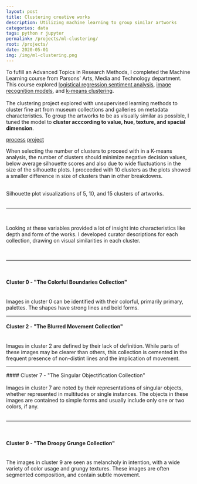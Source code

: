```yaml
---
layout: post
title: Clustering creative works
description: Utilizing machine learning to group similar artworks
categories: data
tags: python r jupyter
permalink: /projects/ml-clustering/
root: /projects/
date: 2020-05-01
img: /img/ml-clustering.png
---
```


To fufill an Advanced Topics in Research Methods, I completed the Machine Learning course from Parsons' Arts, Media and Technology department. This course explored <a href="https://github.com/papermashea/ml-2020/blob/master/jupyter/_firstProject/iteration1/Molloy_readMe.md" target="_blank">logistical regression sentiment analysis</a>, <a href="https://github.com/papermashea/ml-2020/tree/master/jupyter/_secondProject/iteration1" target="_blank">image recognition models</a>, and <a href="https://github.com/papermashea/ml-2020/tree/master/jupyter/_thirdProject/iteration1" target="_blank">k-means clustering</a>. 
<br/>
<br/>
The clustering project explored with unsupervised learning methods to cluster fine art from museum collections and galleries on metadata characteristics. To group the artworks to be as visually similar as possible, I tuned the model to <strong>cluster acccording to value, hue, texture, and spacial dimension</strong>. 

<div class="materials center">
	<a href="https://github.com/papermashea/ml-2020/tree/master/jupyter/_thirdProject/iteration1" target="_blank" class="post-resource" id="sources">process</a>
	<a href="https://github.com/papermashea/ml-2020/blob/master/jupyter/_thirdProject/iteration1/SM_20200427_project3_v1.ipynb" target="_blank" class="post-resource" id="sources">project</a>
</div>

When selecting the number of clusters to proceed with in a K-means analysis, the number of clusters should minimize negative decision values, below average silhouette scores and also due to wide fluctuations in the size of the silhouette plots. I proceeded with 10 clusters as the plots showed a smaller difference in size of clusters than in other breakdowns.

<div class="img_row">
	<img class="col one" src="{{ site.baseurl }}/img/ml-clustering/5clusters.png" alt="" title="5 clusters"/>
	<img class="col one" src="{{ site.baseurl }}/img/ml-clustering/10clusters.png" alt="" title="10 clusters"/>
	<img class="col one" src="{{ site.baseurl }}/img/ml-clustering/15clusters.png" alt="" title="15 clusters"/>
</div>
<div class="col three caption">
	Silhouette plot visualizations of 5, 10, and 15 clusters of artworks.
</div>
<br/>
<hr>
<br/>

Looking at these variables provided a lot of insight into characteristics like depth and form of the works. I developed curator descriptions for each collection, drawing on visual similarities in each cluster. 

<br/>
<hr>
<br/>

#### Cluster 0 - "The Colorful Boundaries Collection"
<div class="img_row">
	<img class="col one" src="{{ site.baseurl }}/img/ml-clustering/cluster0a.jpeg" alt="" title="cluster 0"/>
	<img class="col one" src="{{ site.baseurl }}/img/ml-clustering/cluster0c.jpeg" alt="" title="cluster 0"/>
	<img class="col one" src="{{ site.baseurl }}/img/ml-clustering/cluster0b.jpeg" alt="" title="cluster 0"/>
</div>
<div class="col three caption">
Images in cluster 0 can be identified with their colorful, primarily primary, palettes. The shapes have strong lines and bold forms.
</div>

<hr>

#### Cluster 2 - "The Blurred Movement Collection"
<div class="img_row">
	<img class="col one" src="{{ site.baseurl }}/img/ml-clustering/cluster2a.jpeg" alt="" title="cluster 2"/>
	<img class="col one" src="{{ site.baseurl }}/img/ml-clustering/cluster2c.jpeg" alt="" title="cluster 2"/>
	<img class="col one" src="{{ site.baseurl }}/img/ml-clustering/cluster2b.jpeg" alt="" title="cluster 2"/>
</div>
<div class="col three caption">
Images in cluster 2 are defined by their lack of definition. While parts of these images may be clearer than others, this collection is cemented in the frequent presence of non-distint lines and the implication of movement.
</div>
<hr/>
#### Cluster 7 - "The Singular Objectification Collection"
<div class="img_row">
	<img class="col one" src="{{ site.baseurl }}/img/ml-clustering/cluster7a.jpeg" alt="" title="cluster 7"/>
	<img class="col one" src="{{ site.baseurl }}/img/ml-clustering/cluster7c.jpeg" alt="" title="cluster 7"/>
	<img class="col one" src="{{ site.baseurl }}/img/ml-clustering/cluster7b.jpeg" alt="" title="cluster 7"/>
</div>
<div class="col three caption">
Images in cluster 7 are noted by their representations of singular objects, whether represented in multitudes or single instances. The objects in these images are contained to simple forms and usually include only one or two colors, if any.
</div>

<br/>
<hr/>
<br/>

#### Cluster 9 - "The Droopy Grunge Collection"
<div class="img_row">
	<img class="col one" src="{{ site.baseurl }}/img/ml-clustering/cluster9a.jpeg" alt="" title="cluster 9"/>
	<img class="col one" src="{{ site.baseurl }}/img/ml-clustering/cluster9d.jpeg" alt="" title="cluster 9"/>
	<img class="col one" src="{{ site.baseurl }}/img/ml-clustering/cluster9b.jpeg" alt="" title="cluster 9"/>
</div>
<div class="col three caption">
The images in cluster 9 are seen as melancholy in intention, with a wide variety of color usage and grungy textures. These images are often segmented composition, and contain subtle movement.
</div>